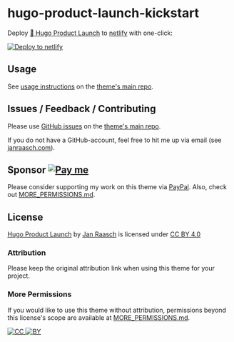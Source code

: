 # hugo-product-launch-kickstart

Deploy [🚀 Hugo Product Launch][github-url] to [netlify](https://www.netlify.com/) with one-click:

[![Deploy to netlify](https://www.netlify.com/img/deploy/button.svg)](https://app.netlify.com/start/deploy?repository=https://github.com/janraasch/hugo-product-launch-kickstart)

## Usage

See [usage instructions](https://github.com/janraasch/hugo-product-launch#usage) on the [theme's main repo](https://github.com/janraasch/hugo-product-launch).

## Issues / Feedback / Contributing

Please use [GitHub issues][github-issues-url] on the [theme's main repo](https://github.com/janraasch/hugo-product-launch).

If you do not have a GitHub-account, feel free to hit me up via email (see [janraasch.com][author-url]).

## Sponsor [![Pay me][insert-coins-svg]][paypal-dot-me]

Please consider supporting my work on this theme via [PayPal][paypal-dot-me]. Also, check out [MORE_PERMISSIONS.md][more-permissions-url].

## License

[Hugo Product Launch][github-url] by [Jan Raasch][author-url] is licensed under [CC BY 4.0][license-url]

### Attribution

Please keep the original attribution link when using this theme for your project.

### More Permissions

If you would like to use this theme without attribution, permissions beyond this license's scope are available at [MORE_PERMISSIONS.md][more-permissions-url].

[![CC][license-cc-svg] ![BY][license-by-svg]][license-url]

[more-permissions-url]: https://github.com/janraasch/hugo-product-launch/blob/master/MORE_PERMISSIONS.md
[github-url]: https://github.com/janraasch/hugo-product-launch
[github-example-site-url]: https://github.com/janraasch/hugo-product-launch/tree/master/exampleSite
[github-issues-url]: https://github.com/janraasch/hugo-product-launch/issues
[github-pulls-url]: https://github.com/janraasch/hugo-product-launch/pulls
[author-url]: https://www.janraasch.com
[license-url]: https://creativecommons.org/licenses/by/4.0
[license-cc-svg]: https://mirrors.creativecommons.org/presskit/icons/cc.svg?ref=chooser-v1
[license-by-svg]: https://mirrors.creativecommons.org/presskit/icons/by.svg?ref=chooser-v1
[hugo-io-url]: https://gohugo.io/
[netlify-forms-url]: https://www.netlify.com/products/forms/
[favicon-io-url]: https://favicon.io
[favicon-io-example-site-url]: https://favicon.io/favicon-generator/?t=BF&ff=Catamaran&fs=110&fc=%23FFFFFF&b=rounded&bc=%2338b2ac
[pexels-url]: https://www.pexels.com
[paypal-dot-me]: https://www.paypal.me/janraasch/29,00
[insert-coins-svg]: https://img.shields.io/badge/insert-coins-11dde2.svg
